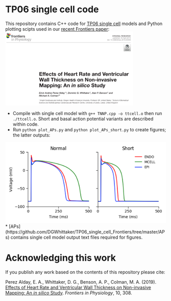 # TP06 single cell code

This repository contains C++ code for [TP06 single cell](https://doi.org/10.1152/ajpheart.00109.2006) models and Python plotting scipts used in our [recent Frontiers paper](https://doi.org/10.3389/fphys.2019.00308):
<img src="https://github.com/DGWhittaker/TP06_single_cell_Frontiers/blob/master/Images/Frontiers-paper.png" width="400">

* Compile with single cell model with `g++ TNNP.cpp -o ttcell.o` then run `./ttcell.o`. Short and basal action potential variants are described within code.
* Run `python plot_APs.py` and `python plot_APs_short.py` to create figures; the latter outputs:
<img src="https://github.com/DGWhittaker/TP06_single_cell_Frontiers/blob/master/Images/Short-APs.png"> 
* [APs](https://github.com/DGWhittaker/TP06_single_cell_Frontiers/tree/master/APs) contains single cell model output text files required for figures.

# Acknowledging this work

If you publish any work based on the contents of this repository please cite:

Perez Alday, E. A., Whittaker, D. G., Benson, A. P., Colman, M. A.
(2019).
[Effects of Heart Rate and Ventricular Wall Thickness on Non-invasive Mapping: An _in silico_ Study](https://doi.org/10.3389/fphys.2019.00308).
_Frontiers in Physiology_, 10, 308.